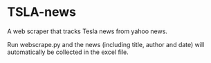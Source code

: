 # TSLA-news
A web scraper that tracks Tesla news from yahoo news. 

Run webscrape.py and the news (including title, author and date) will automatically be collected in the excel file.
